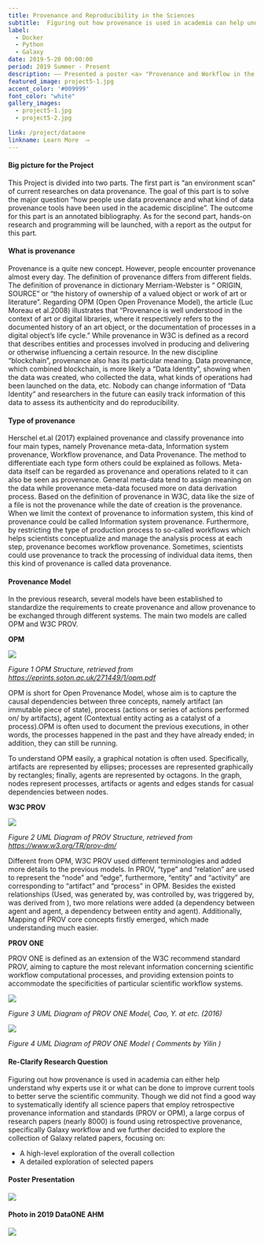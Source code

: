 ```yaml
---
title: Provenance and Reproducibility in the Sciences 
subtitle:  Figuring out how provenance is used in academia can help understand why experts use it and what can be done to improve current tools to better serve the scientific community. 
label:
  - Docker
  - Python
  - Galaxy
date: 2019-5-20 00:00:00
period: 2019 Summer - Present
description: —— Presented a poster <a> "Provenance and Workflow in the Sciences - Looking at a Real-World Example" </a> at 2019 DataONE AHM.  </br>—— Currently cooperating with Kristian Peters from IPB-Halle to reproduce their <a href="https://www.nature.com/articles/sdata2018179">Nature Paper</a>
featured_image: project5-1.jpg
accent_color: '#009999'
font_color: "white"
gallery_images:
  - project5-1.jpg
  - project5-2.jpg
  
link: /project/dataone
linkname: Learn More  ⟶
---
```

#### Big picture for the Project

This Project is divided into two parts. The first part is “an environment scan” of current researches on data provenance. The goal of this part is to solve the major question “how people use data provenance and what kind of data provenance tools have been used in the academic discipline”. The outcome for this part is an annotated bibliography. As for the second part, hands-on research and programming will be launched, with a report as the output for this part.

#### What is provenance

Provenance is a quite new concept. However, people encounter provenance almost every day. The definition of provenance differs from different fields. The definition of provenance in dictionary Merriam-Webster is “ ORIGIN, SOURCE” or “the history of ownership of a valued object or work of art or literature”. Regarding OPM (Open Open Provenance Model), the article (Luc Moreau et al.2008) illustrates that “Provenance is well understood in the context of art or digital libraries, where it respectively refers to the documented history of an art object, or the documentation of processes in a digital object’s life cycle.” While provenance in W3C is defined as a record that describes entities and processes involved in producing and delivering or otherwise influencing a certain resource. In the new discipline “blockchain”, provenance also has its particular meaning. Data provenance, which combined blockchain, is more likely a “Data Identity”, showing when the data was created, who collected the data, what kinds of operations had been launched on the data, etc. Nobody can change information of “Data Identity” and researchers in the future can easily track information of this data to assess its authenticity and do reproducibility.

#### Type of provenance

Herschel et.al (2017) explained provenance and classify provenance into four main types, namely Provenance meta-data, Information system provenance, Workflow provenance, and Data Provenance. The method to differentiate each type form others could be explained as follows. Meta-data itself can be regarded as provenance and operations related to it can also be seen as provenance. General meta-data tend to assign meaning on the data while provenance meta-data focused more on data derivation process. Based on the definition of provenance in W3C, data like the size of a file is not the provenance while the date of creation is the provenance. When we limit the context of provenance to information system, this kind of provenance could be called Information system provenance. Furthermore, by restricting the type of production process to so-called workflows which helps scientists conceptualize and manage the analysis process at each step, provenance becomes workflow provenance. Sometimes, scientists could use provenance to track the processing of individual data items, then this kind of provenance is called data provenance.

#### Provenance Model
In the previous research, several models have been established to standardize the requirements to create provenance and allow provenance to be exchanged through different systems. The main two models are called OPM and W3C PROV.

**OPM**

![](/images/projects/project5-3.png)

*Figure 1 OPM Structure, retrieved from https://eprints.soton.ac.uk/271449/1/opm.pdf* 

OPM is short for Open Provenance Model, whose aim is to capture the causal dependencies between three concepts, namely artifact (an immutable piece of state), process (actions or series of actions performed on/ by artifacts), agent (Contextual entity acting as a catalyst of a process).OPM is often used to document the previous executions, in other words, the processes happened in the past and they have already ended; in addition, they can still be running.

To understand OPM easily, a graphical notation is often used. Specifically, artifacts are represented by ellipses; processes are represented graphically by rectangles; finally, agents are represented by octagons. In the graph, nodes represent processes, artifacts or agents and edges stands for casual dependencies between nodes.

**W3C PROV**

![](/images/projects/project5-4.png)


*Figure 2 UML Diagram of PROV Structure, retrieved from https://www.w3.org/TR/prov-dm/*


Different from OPM, W3C PROV used different terminologies and added more details to the previous models. In PROV, “type” and “relation” are used to represent the “node” and “edge”, furthermore, “entity” and “activity” are corresponding to “artifact” and “process” in OPM. Besides the existed relationships (Used, was generated by, was controlled by, was triggered by, was derived from ), two more relations were added (a dependency between agent and agent, a dependency between entity and agent). Additionally, Mapping of PROV core concepts firstly emerged, which made understanding much easier.

**PROV ONE**

PROV ONE is defined as an extension of the W3C recommend standard PROV, aiming to capture the most relevant information concerning scientific workflow computational processes, and providing extension points to accommodate the specificities of particular scientific workflow systems.

![](/images/projects/project5-5.png)

*Figure 3 UML Diagram of PROV ONE Model, Cao, Y. at etc. (2016)*

![](/images/projects/project5-6.jpg)

*Figure 4 UML Diagram of PROV ONE Model ( Comments by Yilin )*

#### Re-Clarify Research Question

Figuring out how provenance is used in academia can either help understand why experts use it or what can be done to improve current tools to better serve the scientific community. Though we did not find a good way to systematically identify all science papers that employ retrospective provenance information and standards (PROV or OPM), a large corpus of research papers (nearly 8000) is found using retrospective provenance, specifically Galaxy workflow and we further decided to explore the collection of Galaxy related papers, focusing on:
* A high-level exploration of the overall collection
* A detailed exploration of selected papers

#### Poster Presentation

![](/images/projects/DataONE-AHM-Poster.jpg)

#### Photo in 2019 DataONE AHM

![](/images/projects/DataONE-AHM.JPG)
